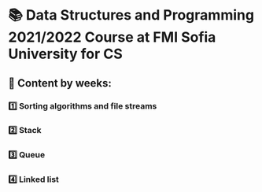 # :books: Data Structures and Programming 2021/2022 Course at FMI Sofia University for CS

## :pushpin: Content by weeks: 
### :one: Sorting algorithms and file streams 
### :two: Stack
### :three: Queue
### :four: Linked list